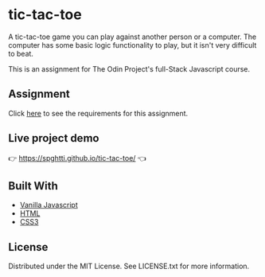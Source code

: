 # tic-tac-toe

A tic-tac-toe game you can play against another person or a computer. The computer has some basic logic functionality to play, but it isn't very difficult to beat.

This is an assignment for The Odin Project's full-Stack Javascript course. 

## Assignment

Click [here](https://www.theodinproject.com/paths/full-stack-javascript/courses/javascript/lessons/tic-tac-toe) to see the requirements for this assignment.

## Live project demo

:point_right: https://spghtti.github.io/tic-tac-toe/ :point_left:

## Built With

- [Vanilla Javascript](https://developer.mozilla.org/en-US/docs/Web/JavaScript)
- [HTML](https://developer.mozilla.org/en-US/docs/Web/HTML)
- [CSS3](https://developer.mozilla.org/en-US/docs/Web/CSS)

## License

Distributed under the MIT License. See LICENSE.txt for more information.
